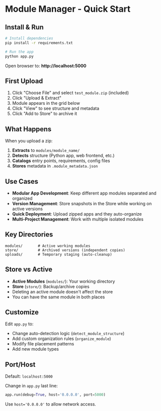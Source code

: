 # Module Manager - Quick Start

## Install & Run

```bash
# Install dependencies
pip install -r requirements.txt

# Run the app
python app.py
```

Open browser to: **http://localhost:5000**

## First Upload

1. Click "Choose File" and select `test_module.zip` (included)
2. Click "Upload & Extract"
3. Module appears in the grid below
4. Click "View" to see structure and metadata
5. Click "Add to Store" to archive it

## What Happens

When you upload a zip:
1. **Extracts** to `modules/module_name/`
2. **Detects** structure (Python app, web frontend, etc.)
3. **Catalogs** entry points, requirements, config files
4. **Stores** metadata in `.module_metadata.json`

## Use Cases

- **Modular App Development**: Keep different app modules separated and organized
- **Version Management**: Store snapshots in the Store while working on active versions
- **Quick Deployment**: Upload zipped apps and they auto-organize
- **Multi-Project Management**: Work with multiple isolated modules

## Key Directories

```
modules/       # Active working modules
store/         # Archived versions (independent copies)
uploads/       # Temporary staging (auto-cleanup)
```

## Store vs Active

- **Active Modules** (`modules/`): Your working directory
- **Store** (`store/`): Backup/archive copies
- Deleting an active module doesn't affect the store
- You can have the same module in both places

## Customize

Edit `app.py` to:
- Change auto-detection logic (`detect_module_structure`)
- Add custom organization rules (`organize_module`)
- Modify file placement patterns
- Add new module types

## Port/Host

Default: `localhost:5000`

Change in `app.py` last line:
```python
app.run(debug=True, host='0.0.0.0', port=5000)
```

Use `host='0.0.0.0'` to allow network access.
